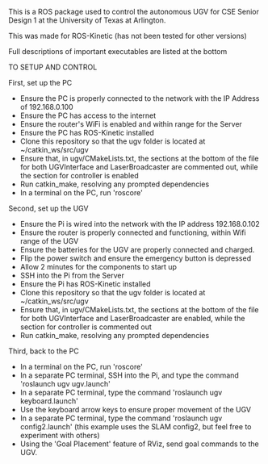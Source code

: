 This is a ROS package used to control the autonomous UGV for CSE Senior Design 1 at the University of Texas at Arlington.

This was made for ROS-Kinetic (has not been tested for other versions)

Full descriptions of important executables are listed at the bottom

TO SETUP AND CONTROL

First, set up the PC
* Ensure the PC is properly connected to the network with the IP Address of 192.168.0.100
* Ensure the PC has access to the internet
* Ensure the router's WiFi is enabled and within range for the Server
* Ensure the PC has ROS-Kinetic installed
* Clone this repository so that the ugv folder is located at ~/catkin_ws/src/ugv
* Ensure that, in ugv/CMakeLists.txt, the sections at the bottom of the file for both UGVInterface and LaserBroadcaster are commented out, while the section for controller is enabled
* Run catkin_make, resolving any prompted dependencies
* In a terminal on the PC, run 'roscore'

Second, set up the UGV
* Ensure the Pi is wired into the network with the IP address 192.168.0.102
* Ensure the router is properly connected and functioning, within Wifi range of the UGV
* Ensure the batteries for the UGV are properly connected and charged.
* Flip the power switch and ensure the emergency button is depressed
* Allow 2 minutes for the components to start up
* SSH into the Pi from the Server
* Ensure the Pi has ROS-Kinetic installed
* Clone this repository so that the ugv folder is located at ~/catkin_ws/src/ugv
* Ensure that, in ugv/CMakeLists.txt, the sections at the bottom of the file for both UGVInterface and LaserBroadcaster are enabled, while the section for controller is commented out
* Run catkin_make, resolving any prompted dependencies

Third, back to the PC
* In a terminal on the PC, run 'roscore'
* In a separate PC terminal, SSH into the Pi, and type the command 'roslaunch ugv ugv.launch'
* In a separate PC terminal, type the command 'roslaunch ugv keyboard.launch'
* Use the keyboard arrow keys to ensure proper movement of the UGV
* In a separate PC terminal, type the command 'roslaunch ugv config2.launch' (this example uses the SLAM config2, but feel free to experiment with others)
* Using the 'Goal Placement' feature of RViz, send goal commands to the UGV.
